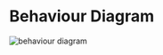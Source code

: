 # Behaviour Diagram

![behaviour diagram](https://user-images.githubusercontent.com/70203719/143450985-06c71622-998c-456b-be11-0bd419adcd8c.png)


